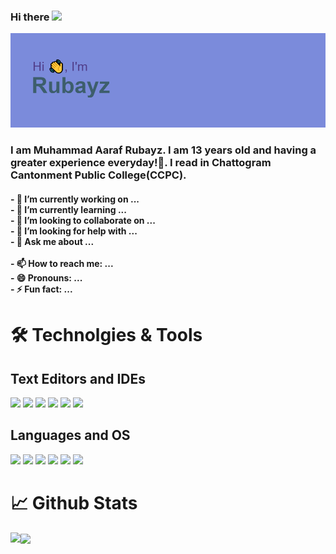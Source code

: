 ### Hi there <img src="https://media1.tenor.com/images/f38bd4f0ae23b4d7d594c388ab4f09ed/tenor.gif?itemid=12359359" width="30px">
<img src="./header.png">
<h3>I am Muhammad Aaraf Rubayz. I am 13 years old and having a greater experience everyday!🙂. I read in Chattogram Cantonment Public College(CCPC).</h3>
<h4>
- 🔭 I’m currently working on ...<br>
- 🌱 I’m currently learning ...<br>
- 👯 I’m looking to collaborate on ...<br>
- 🤔 I’m looking for help with ...<br>
- 💬 Ask me about ...<br><br>
- 📫 How to reach me: ...<br>
- 😄 Pronouns: ...<br>
- ⚡ Fun fact: ...<br>
 </h4>
  <h1>🛠️ Technolgies & Tools</h1>
  <h2>Text Editors and IDEs</h2>
  <img src="https://img.shields.io/badge/Editor-VS Code-informational?style=flat&logo=data:image/svg%2bxml;base64,<BASE64_DATA">
  <img src="https://img.shields.io/badge/Editor-Atom-informational?style=flat&logo=data:image/svg%2bxml;base64,<BASE64_DATA">
  <img src="https://img.shields.io/badge/Editor-Sublime Text-informational?style=flat&logo=data:image/svg%2bxml;base64,<BASE64_DATA">
  <img src="https://img.shields.io/badge/IDE-Pycharm-informational?style=flat&logo=data:image/svg%2bxml;base64,<BASE64_DATA">
  <img src="https://img.shields.io/badge/IDE-Webstorm-informational?style=flat&logo=data:image/svg%2bxml;base64,<BASE64_DATA">
  <img src="https://img.shields.io/badge/IDE-Intellij-informational?style=flat&logo=data:image/svg%2bxml;base64,<BASE64_DATA">
  <h2>Languages and OS</h2>
  <img src="https://img.shields.io/badge/Language-HTML-informational?style=flat&logo=data:image/svg%2bxml;base64,<BASE64_DATA">
  <img src="https://img.shields.io/badge/Language-CSS-informational?style=flat&logo=data:image/svg%2bxml;base64,<BASE64_DATA">
  <img src="https://img.shields.io/badge/Language-Javascript-informational?style=flat&logo=data:image/svg%2bxml;base64,<BASE64_DATA">
  <img src="https://img.shields.io/badge/Language-Python(basics)-informational?style=flat&logo=data:image/svg%2bxml;base64,<BASE64_DATA">
  <img src="https://img.shields.io/badge/Language-C++(basics)-informational?style=flat&logo=data:image/svg%2bxml;base64,<BASE64_DATA">
  <img src="https://img.shields.io/badge/OS-Windows 10-informational?style=flat&logo=data:image/svg%2bxml;base64,<BASE64_DATA">
  <h1>📈 Github Stats</h1>
 <img align="center" src="https://github-readme-stats.vercel.app/api/top-langs/?username=Rubayz&theme=radical" />
 <img align="left" src="https://github-readme-stats.vercel.app/api?username=rubayz&theme=onedark">
<!--
**Rubayz/Rubayz** is a ✨ _special_ ✨ repository because its `README.md` (this file) appears on your GitHub profile.

Here are some ideas to get you started:. 

- 🔭 I’m currently working on ...
- 🌱 I’m currently learning ...
- 👯 I’m looking to collaborate on ...
- 🤔 I’m looking for help with ...
- 💬 Ask me about ...
- 📫 How to reach me: ...
- 😄 Pronouns: ...
- ⚡ Fun fact: ...
-->
